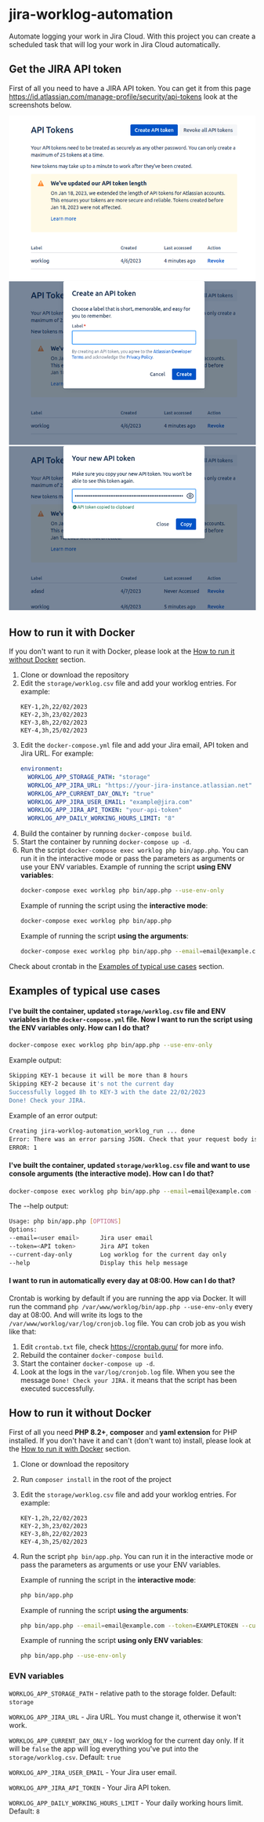 # jira-worklog-automation

Automate logging your work in Jira Cloud. With this project you can create a scheduled task that will log your work in Jira Cloud automatically.

## Get the JIRA API token

First of all you need to have a JIRA API token. You can get it from this page https://id.atlassian.com/manage-profile/security/api-tokens look at the screenshots below.
 
![API tokens](images/img.png)
![API tokens](images/img_1.png)
![API tokens](images/img_2.png)

## How to run it with Docker

If you don't want to run it with Docker, please look at the [How to run it without Docker](#how-to-run-it-without-docker) section.

1. Clone or download the repository
2. Edit the `storage/worklog.csv` file and add your worklog entries. For example:
    ``` 
    KEY-1,2h,22/02/2023
    KEY-2,3h,23/02/2023
    KEY-3,8h,22/02/2023
    KEY-4,3h,25/02/2023
    ```
3. Edit the `docker-compose.yml` file and add your Jira email, API token and Jira URL. For example:
    ```yaml
    environment:
      WORKLOG_APP_STORAGE_PATH: "storage"
      WORKLOG_APP_JIRA_URL: "https://your-jira-instance.atlassian.net"
      WORKLOG_APP_CURRENT_DAY_ONLY: "true"
      WORKLOG_APP_JIRA_USER_EMAIL: "example@jira.com"
      WORKLOG_APP_JIRA_API_TOKEN: "your-api-token"
      WORKLOG_APP_DAILY_WORKING_HOURS_LIMIT: "8"
   ```      
4. Build the container by running `docker-compose build`.
5. Start the container by running `docker-compose up -d`.
6. Run the script `docker-compose exec worklog php bin/app.php`. 
   You can run it in the interactive mode or pass the parameters as arguments or use your ENV variables. 
   Example of running the script **using ENV variables**:
    ```bash
    docker-compose exec worklog php bin/app.php --use-env-only
    ```
   Example of running the script using the **interactive mode**:
    ```bash
    docker-compose exec worklog php bin/app.php
    ```
   Example of running the script **using the arguments**:
    ```bash
    docker-compose exec worklog php bin/app.php --email=email@example.com --token=EXAMPLETOKEN --current-day-only=true
    ```

Check about crontab in the [Examples of typical use cases](#examples-of-typical-use-cases) section.

## Examples of typical use cases

#### I've built the container, updated `storage/worklog.csv` file and ENV variables in the `docker-compose.yml` file. Now I want to run the script using the ENV variables only. How can I do that?

```bash
docker-compose exec worklog php bin/app.php --use-env-only
```
Example output:
```bash
Skipping KEY-1 because it will be more than 8 hours
Skipping KEY-2 because it's not the current day
Successfully logged 8h to KEY-3 with the date 22/02/2023
Done! Check your JIRA.
```
Example of an error output:
```bash
Creating jira-worklog-automation_worklog_run ... done
Error: There was an error parsing JSON. Check that your request body is valid.
ERROR: 1
```
#### I've built the container, updated `storage/worklog.csv` file and want to use console arguments (the interactive mode). How can I do that?
```bash
docker-compose exec worklog php bin/app.php --email=email@example.com --token=EXAMPLETOKEN --current-day-only=true
```


The --help output:
```bash
Usage: php bin/app.php [OPTIONS]
Options:
--email=<user email>      Jira user email
--token=<API token>       Jira API token
--current-day-only        Log worklog for the current day only
--help                    Display this help message
```

#### I want to run in automatically every day at 08:00. How can I do that?

Crontab is working by default if you are running the app via Docker. It will run the command `php /var/www/worklog/bin/app.php --use-env-only` every day at 08:00. And will write its logs to the `/var/www/worklog/var/log/cronjob.log` file. You can crob job as you wish like that:
1. Edit `crontab.txt` file, check https://crontab.guru/ for more info.
2. Rebuild the container `docker-compose build`.
3. Start the container `docker-compose up -d`.
4. Look at the logs in the `var/log/cronjob.log` file. When you see the message `Done! Check your JIRA.` it means that the script has been executed successfully.

## How to run it without Docker

First of all you need **PHP 8.2+**, **composer** and **yaml extension** for PHP installed.
If you don't have it and can't (don't want to) install, please look at the [How to run it with Docker](#how-to-run-it-with-docker) section.

1. Clone or download the repository
2. Run `composer install` in the root of the project
3. Edit the `storage/worklog.csv` file and add your worklog entries. For example:
    ``` 
    KEY-1,2h,22/02/2023
    KEY-2,3h,23/02/2023
    KEY-3,8h,22/02/2023
    KEY-4,3h,25/02/2023
    ```
4. Run the script `php bin/app.php`. You can run it in the interactive mode or pass the parameters as arguments or use your ENV variables.

   Example of running the script in the **interactive mode**:
    ```bash
    php bin/app.php
    ```
   Example of running the script **using the arguments**:
    ```bash
    php bin/app.php --email=email@example.com --token=EXAMPLETOKEN --current-day-only=true
    ```
   Example of running the script **using only ENV variables**:
    ```bash
    php bin/app.php --use-env-only
    ```
### EVN variables

`WORKLOG_APP_STORAGE_PATH` - relative path to the storage folder. Default: `storage`

`WORKLOG_APP_JIRA_URL` - Jira URL. You must change it, otherwise it won't work.

`WORKLOG_APP_CURRENT_DAY_ONLY` - log worklog for the current day only. If it will be `false` the app will log everything you've put into the `storage/worklog.csv`. Default: `true`

`WORKLOG_APP_JIRA_USER_EMAIL` - Your Jira user email.

`WORKLOG_APP_JIRA_API_TOKEN` - Your Jira API token.

`WORKLOG_APP_DAILY_WORKING_HOURS_LIMIT` - Your daily working hours limit. Default: `8`


